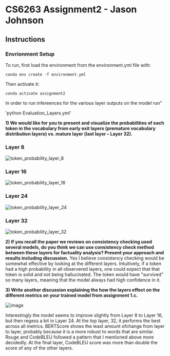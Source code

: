 # CS6263 Assignment2 - Jason Johnson
## Instructions
### Envrionment Setup
To run, first load the environment from the environment.yml file with:

`conda env create -f environment.yml`

Then activate it:

`conda activate assignment2`

In order to run infereences for the various layer outputs on the model run"

'python Evaluation_Layers.yml'

**1)	We would like for you to present and visualize the probabilities of each token in the vocabulary from early exit layers (premature vocabulary distribution layers) vs. mature layer (last layer – Layer 32).**

### Layer 8
![token_probability_layer_8](https://github.com/jasonjay86/CS6263Assignment2/assets/65077765/055407ad-55f1-4dba-a82e-8bf99132dc2f)

### Layer 16
![token_probability_layer_16](https://github.com/jasonjay86/CS6263Assignment2/assets/65077765/eb5b486e-d989-4ff9-827f-1fd7d38f2ec5)

### Layer 24
![token_probability_layer_24](https://github.com/jasonjay86/CS6263Assignment2/assets/65077765/aa0ec2c4-4f6e-4c2f-b745-110598cca5d8)

### Layer 32
![token_probability_layer_32](https://github.com/jasonjay86/CS6263Assignment2/assets/65077765/808085e3-def3-4cb9-b7f3-66e720d712db)

**2)	If you recall the paper we reviews on consistency checking used several models, do you think we can use consistency check method between these layers for factuality analysis? Present your approach and results including discussion.**
Yes I believe consistency checking would be somewhat effective by looking at the different layers.  Intuitively, if a token had a high probability in all observered layers, one could expect that that token is solid and not being hallucinated.  The token would have "survived" so many layers, meaning that the model always had high confidence in it.

**3)	Write another discussion explaining the how the layers effect on the different metrics on your trained model from assignment 1.c.**

![image](https://github.com/jasonjay86/CS6263Assignment2/assets/65077765/9c5a6756-0c3d-44a1-af48-16dfdc0ab75c)


Interestingly the model seems to improve slightly from Layer 8 to Layer 16, but then regess a bit in Layer 24.  At the top layer, 32,  it performs the best across all metrics.  BERTScore shows the least amount ofchange from layer to layer, probably because it is a more robust to words that are similar.  Rouge and CodeBLEU followed a pattern that I mentioned above more decidedly.  At the final layer, CodeBLEU score was more than double the score of any of the other layers.
